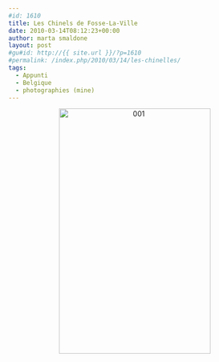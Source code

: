 ```yaml
---
#id: 1610
title: Les Chinels de Fosse-La-Ville
date: 2010-03-14T08:12:23+00:00
author: marta smaldone
layout: post
#gu#id: http://{{ site.url }}/?p=1610
#permalink: /index.php/2010/03/14/les-chinelles/
tags:
  - Appunti
  - Belgique
  - photographies (mine)
---
```

<p style="text-align: center;">
  <a href="{{ site.url }}/images/uploads/2011/07/001.jpg"><img class="aligncenter size-full wp-image-1611" title="001" src="{{ site.url }}/images/uploads/2011/07/001.jpg" alt="001" width="302" height="490" srcset="{{ site.url }}/images/uploads/2011/07/001.jpg 335w, {{ site.url }}/images/uploads/2011/07/001-185x300.jpg 185w" sizes="(max-width: 302px) 100vw, 302px" /></a>
</p>